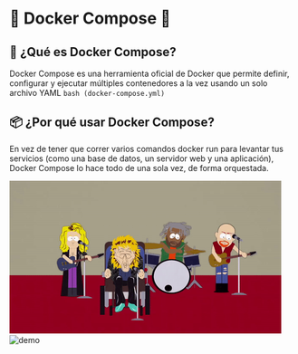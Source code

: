 # 🐳 Docker Compose 🐋


## 🔧 ¿Qué es Docker Compose?
Docker Compose es una herramienta oficial de Docker que permite definir, configurar y ejecutar múltiples contenedores a la vez usando un solo archivo YAML ```bash (docker-compose.yml)```

## 📦 ¿Por qué usar Docker Compose?
En vez de tener que correr varios comandos docker run para levantar tus servicios (como una base de datos, un servidor web y una aplicación), Docker Compose lo hace todo de una sola vez, de forma orquestada.

![demo](assets/demo.gif)
![demo](https://ibb.co/m1pqKp5)

